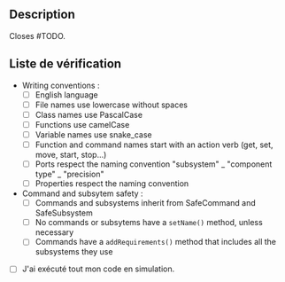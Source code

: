 Description
-----------
<!--- Fais un résumé de ce que tu as ajouté. -->
Closes #TODO. 

Liste de vérification
---------------------
<!-- Entre les [ ], remplace l'espace par un x lorsque c'est fait. -->
- Writing conventions :
    - [ ] English language
    - [ ] File names use lowercase without spaces
    - [ ] Class names use PascalCase
    - [ ] Functions use camelCase
    - [ ] Variable names use snake_case
    - [ ] Function and command names start with an action verb (get, set, move, start, stop...)
    - [ ] Ports respect the naming convention "subsystem" _ "component type" _ "precision"
    - [ ] Properties respect the naming convention
- Command and subsytem safety :
    - [ ] Commands and subsystems inherit from SafeCommand and SafeSubsystem
    - [ ] No commands or subsytems have a `setName()` method, unless necessary
    - [ ] Commands have a `addRequirements()` method that includes all the subsystems they use
- [ ] J'ai exécuté tout mon code en simulation.
